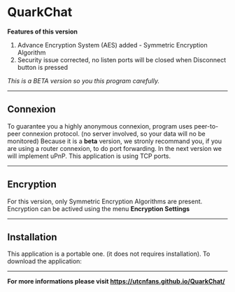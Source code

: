 # QuarkChat
**Features of this version**

1. Advance Encryption System (AES) added - Symmetric Encryption Algorithm
2. Security issue corrected, no listen ports will be closed when Disconnect button is pressed

*This is a BETA version so you this program carefully.*

---

## Connexion

To guarantee you a highly anonymous connexion, program uses peer-to-peer connexion protocol. (no server involved, so your data will no be monitored)
Because it is a **beta** version, we stronly recommand you, if you are using a router connexion, to do port forwarding. In the next version we will implement uPnP.
This application is using TCP ports. 

---

## Encryption

For this version, only Symmetric Encryption Algorithms are present. 
Encryption can be actived using the menu **Encryption Settings**

---

## Installation

This application is a portable one. (it does not requires installation).
To download the application: 

---

**For more informations please visit https://utcnfans.github.io/QuarkChat/**
